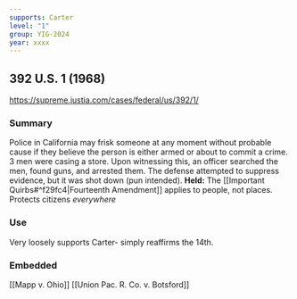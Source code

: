 ```yaml
---
supports: Carter
level: "1"
group: YIG-2024
year: xxxx
---
```

## 392 U.S. 1 (1968)

https://supreme.justia.com/cases/federal/us/392/1/

### Summary

Police in California may frisk someone at any moment without probable cause if they believe the person is either armed or about to commit a crime.
3 men were casing a store. Upon witnessing this, an officer searched the men, found guns, and arrested them. The defense attempted to suppress evidence, but it was shot down (pun intended). 
**Held:**
The [[Important Quirbs#^f29fc4|Fourteenth Amendment]] applies to people, not places. Protects citizens *everywhere*


### Use

Very loosely supports Carter- simply reaffirms the 14th.

### Embedded

[[Mapp v. Ohio]]
[[Union Pac. R. Co. v. Botsford]]

